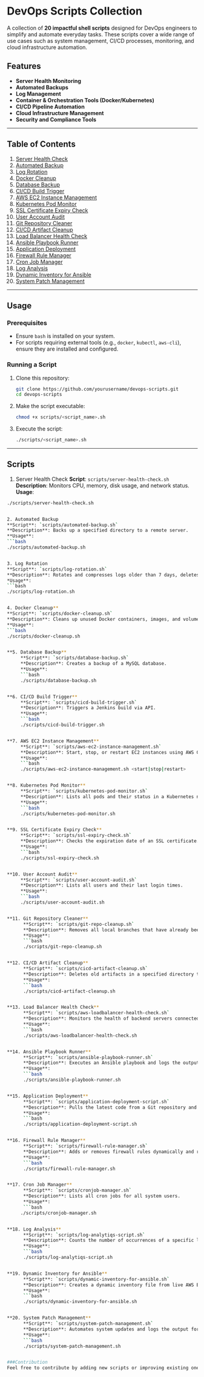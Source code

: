 # DevOps Scripts Collection

A collection of **20 impactful shell scripts** designed for DevOps engineers to simplify and automate everyday tasks. These scripts cover a wide range of use cases such as system management, CI/CD processes, monitoring, and cloud infrastructure automation.

## Features
- **Server Health Monitoring**
- **Automated Backups**
- **Log Management**
- **Container & Orchestration Tools (Docker/Kubernetes)**
- **CI/CD Pipeline Automation**
- **Cloud Infrastructure Management**
- **Security and Compliance Tools**

---

## Table of Contents

1. [Server Health Check](#1-server-health-check)
2. [Automated Backup](#2-automated-backup)
3. [Log Rotation](#3-log-rotation)
4. [Docker Cleanup](#4-docker-cleanup)
5. [Database Backup](#5-database-backup)
6. [CI/CD Build Trigger](#6-cicd-build-trigger)
7. [AWS EC2 Instance Management](#7-aws-ec2-instance-management)
8. [Kubernetes Pod Monitor](#8-kubernetes-pod-monitor)
9. [SSL Certificate Expiry Check](#9-ssl-certificate-expiry-check)
10. [User Account Audit](#10-user-account-audit)
11. [Git Repository Cleaner](#11-git-repository-cleaner)
12. [CI/CD Artifact Cleanup](#12-cicd-artifact-cleanup)
13. [Load Balancer Health Check](#13-load-balancer-health-check)
14. [Ansible Playbook Runner](#14-ansible-playbook-runner)
15. [Application Deployment](#15-application-deployment)
16. [Firewall Rule Manager](#16-firewall-rule-manager)
17. [Cron Job Manager](#17-cron-job-manager)
18. [Log Analysis](#18-log-analysis)
19. [Dynamic Inventory for Ansible](#19-dynamic-inventory-for-ansible)
20. [System Patch Management](#20-system-patch-management)

---

## Usage

### Prerequisites
- Ensure `bash` is installed on your system.
- For scripts requiring external tools (e.g., `docker`, `kubectl`, `aws-cli`), ensure they are installed and configured.

### Running a Script
1. Clone this repository:
   ```bash
   git clone https://github.com/yourusername/devops-scripts.git
   cd devops-scripts

2. Make the script executable:
   ```bash
   chmod +x scripts/<script_name>.sh

3. Execute the script:
   ```bash
   ./scripts/<script_name>.sh

---

## Scripts
1. Server Health Check
**Script**: `scripts/server-health-check.sh`  
**Description**: Monitors CPU, memory, disk usage, and network status.  
**Usage**:
```bash
./scripts/server-health-check.sh


2. Automated Backup
**Script**: `scripts/automated-backup.sh`
**Description**: Backs up a specified directory to a remote server.
**Usage**:
```bash
./scripts/automated-backup.sh


3. Log Rotation
**Script**: `scripts/log-rotation.sh`
**Description**: Rotates and compresses logs older than 7 days, deletes logs older than 30 days.
*Usage**:
```bash
./scripts/log-rotation.sh


4. Docker Cleanup**
**Script**: `scripts/docker-cleanup.sh`
**Description**: Cleans up unused Docker containers, images, and volumes.
**Usage**:
```bash
./scripts/docker-cleanup.sh


**5. Database Backup**
     **Script**: `scripts/database-backup.sh`
     **Description**: Creates a backup of a MySQL database.
     **Usage**:
     ```bash
     ./scripts/database-backup.sh


**6. CI/CD Build Trigger**
     **Script**: `scripts/cicd-build-trigger.sh`
     **Description**: Triggers a Jenkins build via API.
     **Usage**:
     ```bash
     ./scripts/cicd-build-trigger.sh


**7. AWS EC2 Instance Management**
     **Script**: `scripts/aws-ec2-instance-management.sh`
     **Description**: Start, stop, or restart EC2 instances using AWS CLI.
     **Usage**:
     ```bash
     ./scripts/aws-ec2-instance-management.sh <start|stop|restart>


**8. Kubernetes Pod Monitor**
     **Script**: `scripts/kubernetes-pod-monitor.sh`
     **Description**: Lists all pods and their status in a Kubernetes namespace.
     **Usage**:
     ```bash
     ./scripts/kubernetes-pod-monitor.sh


**9. SSL Certificate Expiry Check**
     **Script**: `scripts/ssl-expiry-check.sh`
     **Description**: Checks the expiration date of an SSL certificate.
     **Usage**:
     ```bash
     ./scripts/ssl-expiry-check.sh


**10. User Account Audit**
     **Script**: `scripts/user-account-audit.sh`
     **Description**: Lists all users and their last login times.
     **Usage**:
     ```bash
     ./scripts/user-account-audit.sh


**11. Git Repository Cleaner**
      **Script**: `scripts/git-repo-cleanup.sh`
      **Description**: Removes all local branches that have already been merged into the current branch.
      **Usage**:
      ```bash
      ./scripts/git-repo-cleanup.sh


**12. CI/CD Artifact Cleanup**
      **Script**: `scripts/cicd-artifact-cleanup.sh`
      **Description**: Deletes old artifacts in a specified directory to free up disk space.
      **Usage**:
      ```bash
      ./scripts/cicd-artifact-cleanup.sh


**13. Load Balancer Health Check**
      **Script**: `scripts/aws-loadbalancer-health-check.sh`
      **Description**: Monitors the health of backend servers connected to a load balancer.
      **Usage**:
      ```bash
      ./scripts/aws-loadbalancer-health-check.sh


**14. Ansible Playbook Runner**
      **Script**: `scripts/ansible-playbook-runner.sh`
      **Description**: Executes an Ansible playbook and logs the output for review.
      **Usage**:
      ```bash
      ./scripts/ansible-playbook-runner.sh


**15. Application Deployment**
      **Script**: `scripts/application-deployment-script.sh`
      **Description**: Pulls the latest code from a Git repository and restarts the application.
      **Usage**:
      ```bash
      ./scripts/application-deployment-script.sh


**16. Firewall Rule Manager**
      **Script**: `scripts/firewall-rule-manager.sh`
      **Description**: Adds or removes firewall rules dynamically and reloads the configuration.
      **Usage**:
      ```bash
      ./scripts/firewall-rule-manager.sh


**17. Cron Job Manager**
      **Script**: `scripts/cronjob-manager.sh`
      **Description**: Lists all cron jobs for all system users.
      **Usage**:
      ```bash
     ./scripts/cronjob-manager.sh


**18. Log Analysis**
      **Script**: `scripts/log-analytiqs-script.sh`
      **Description**: Counts the number of occurrences of a specific log level (e.g., ERROR) in a log file.
      **Usage**:
      ```bash
      ./scripts/log-analytiqs-script.sh


**19. Dynamic Inventory for Ansible**
      **Script**: `scripts/dynamic-inventory-for-ansible.sh`
      **Description**: Creates a dynamic inventory file from live AWS EC2 instances for Ansible.
      **Usage**:
      ```bash
      ./scripts/dynamic-inventory-for-ansible.sh


**20. System Patch Management**
      **Script**: `scripts/system-patch-management.sh`
      **Description**: Automates system updates and logs the output for compliance or review.
      **Usage**:
      ```bash
      ./scripts/system-patch-management.sh


###Contribution
Feel free to contribute by adding new scripts or improving existing ones. Submit a pull request or open an issue for any suggestions or bugs.
